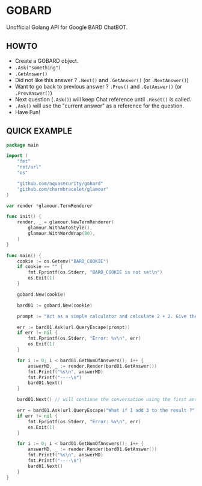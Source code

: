 # GOBARD

Unofficial Golang API for Google BARD ChatBOT.

## HOWTO

- Create a GOBARD object.
- `.Ask("something")`
- `.GetAnswer()`
- Did not like this answer ? `.Next()` and `.GetAnswer()` (or `.NextAnswer()`)
- Want to go back to previous answer ? `.Prev()` and `.GetAnswer()` (or `.PrevAnswer()`)
- Next question (`.Ask()`) will keep Chat reference until `.Reset()` is called.
- `.Ask()` will use the "current answer" as a reference for the question.
- Have Fun!

## QUICK EXAMPLE

```go
package main

import (
	"fmt"
	"net/url"
	"os"

	"github.com/aquasecurity/gobard"
	"github.com/charmbracelet/glamour"
)

var render *glamour.TermRenderer

func init() {
	render, _ = glamour.NewTermRenderer(
		glamour.WithAutoStyle(),
		glamour.WithWordWrap(80),
	)
}

func main() {
	cookie := os.Getenv("BARD_COOKIE")
	if cookie == "" {
		fmt.Fprintf(os.Stderr, "BARD_COOKIE is not set\n")
		os.Exit(1)
	}

	gobard.New(cookie)

	bard01 := gobard.New(cookie)

	prompt := "Act as a simple calculator and calculate 2 + 2. Give the result only, no more words."

	err := bard01.Ask(url.QueryEscape(prompt))
	if err != nil {
		fmt.Fprintf(os.Stderr, "Error: %v\n", err)
		os.Exit(1)
	}

	for i := 0; i < bard01.GetNumOfAnswers(); i++ {
		answerMD, _ := render.Render(bard01.GetAnswer())
		fmt.Printf("%s\n", answerMD)
		fmt.Printf("----\n")
		bard01.Next()
	}

	bard01.Next() // will continue the conversation using the first answer as a base

	err = bard01.Ask(url.QueryEscape("What if I add 3 to the result ?"))
	if err != nil {
		fmt.Fprintf(os.Stderr, "Error: %v\n", err)
		os.Exit(1)
	}

	for i := 0; i < bard01.GetNumOfAnswers(); i++ {
		answerMD, _ := render.Render(bard01.GetAnswer())
		fmt.Printf("%s\n", answerMD)
		fmt.Printf("----\n")
		bard01.Next()
	}
}
```
